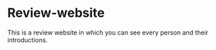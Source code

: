 # Review-website
This is a review website in which you can see every person and their introductions.
